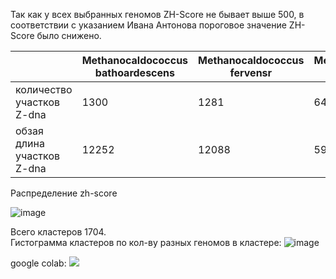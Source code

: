 Так как у всех выбранных геномов ZH-Score не бывает выше 500, в соответствии с указанием Ивана Антонова пороговое значение ZH-Score было снижено.


|  | Methanocaldococcus bathoardescens  | Methanocaldococcus fervensr | Methanocaldococcus infernus | Methanocaldococcus jannaschii | Methanocaldococcus vulcanius |
| ------------- | ------------- | ------------- | ------------- | ------------- | ------------- |
| количество участков Z-dna | 1300 | 1281 | 646 | 1586 | 1797 |
| обзая длина участков Z-dna | 12252 | 12088 | 5920 | 14932 | 16750 |



Распределение zh-score

![image](https://user-images.githubusercontent.com/25819950/173190419-045dc42b-fcaa-458e-b93c-615ae262572a.png)


Всего кластеров 1704.  
Гистограмма кластеров по кол-ву разных геномов в кластере:
![image](https://user-images.githubusercontent.com/25819950/173413155-ffb30cf3-3d5d-4e95-a9a9-59b613daaaab.png)


google colab:
![](https://colab.research.google.com/drive/1GobvF3jGPt9uFQ6ZAdRPApBFDfOM1c6X?usp=sharing)

